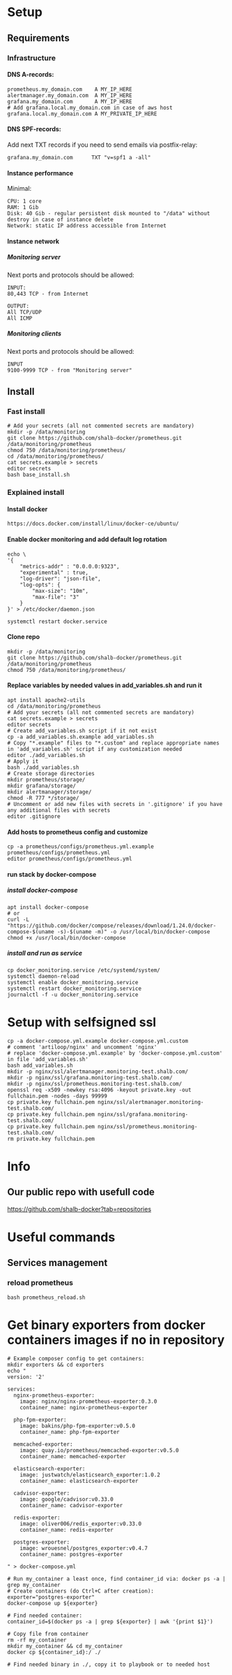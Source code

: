 # Setup

## Requirements

### Infrastructure

#### DNS A-records:

~~~~
prometheus.my_domain.com    A MY_IP_HERE
alertmanager.my_domain.com  A MY_IP_HERE
grafana.my_domain.com       A MY_IP_HERE
# Add grafana.local.my_domain.com in case of aws host
grafana.local.my_domain.com A MY_PRIVATE_IP_HERE

~~~~

#### DNS SPF-records:

Add next TXT records if you need to send emails via postfix-relay:
~~~~
grafana.my_domain.com      TXT "v=spf1 a -all"
~~~~

#### Instance performance

Minimal:

~~~~
CPU: 1 core
RAM: 1 Gib
Disk: 40 Gib - regular persistent disk mounted to "/data" without destroy in case of instance delete
Network: static IP address accessible from Internet
~~~~

#### Instance network

##### Monitoring server

Next ports and protocols should be allowed:

~~~~
INPUT:
80,443 TCP - from Internet

OUTPUT:
All TCP/UDP
All ICMP
~~~~

##### Monitoring clients

Next ports and protocols should be allowed:

~~~~
INPUT
9100-9999 TCP - from "Monitoring server"
~~~~

## Install

### Fast install

~~~~
# Add your secrets (all not commented secrets are mandatory) 
mkdir -p /data/monitoring
git clone https://github.com/shalb-docker/prometheus.git /data/monitoring/prometheus
chmod 750 /data/monitoring/prometheus/
cd /data/monitoring/prometheus/
cat secrets.example > secrets
editor secrets
bash base_install.sh
~~~~

### Explained install

#### Install docker

~~~~
https://docs.docker.com/install/linux/docker-ce/ubuntu/
~~~~

#### Enable docker monitoring and add default log rotation

~~~~
echo \
'{
    "metrics-addr" : "0.0.0.0:9323",
    "experimental" : true,
    "log-driver": "json-file",
    "log-opts": {
        "max-size": "10m",
        "max-file": "3"
    }
}' > /etc/docker/daemon.json

systemctl restart docker.service
~~~~

#### Clone repo

~~~~
mkdir -p /data/monitoring
git clone https://github.com/shalb-docker/prometheus.git /data/monitoring/prometheus
chmod 750 /data/monitoring/prometheus/
~~~~

#### Replace variables by needed values in add_variables.sh and run it

~~~~
apt install apache2-utils
cd /data/monitoring/prometheus
# Add your secrets (all not commented secrets are mandatory) 
cat secrets.example > secrets
editor secrets
# Create add_variables.sh script if it not exist
cp -a add_variables.sh.example add_variables.sh
# Copy "*.example" files to "*.custom" and replace appropriate names in 'add_variables.sh' script if any customization needed
editor ./add_variables.sh
# Apply it
bash ./add_variables.sh
# Create storage directories
mkdir prometheus/storage/
mkdir grafana/storage/
mkdir alertmanager/storage/
chmod -R 777 */storage/
# Uncomment or add new files with secrets in '.gitignore' if you have any additional files with secrets
editor .gitignore
~~~~

#### Add hosts to prometheus config and customize

~~~~
cp -a prometheus/configs/prometheus.yml.example prometheus/configs/prometheus.yml
editor prometheus/configs/prometheus.yml
~~~~

#### run stack by docker-compose

##### install docker-compose

~~~~
apt install docker-compose
# or
curl -L "https://github.com/docker/compose/releases/download/1.24.0/docker-compose-$(uname -s)-$(uname -m)" -o /usr/local/bin/docker-compose
chmod +x /usr/local/bin/docker-compose
~~~~

##### install and run as service

~~~~
cp docker_monitoring.service /etc/systemd/system/
systemctl daemon-reload
systemctl enable docker_monitoring.service
systemctl restart docker_monitoring.service
journalctl -f -u docker_monitoring.service
~~~~

# Setup with selfsigned ssl

~~~~
cp -a docker-compose.yml.example docker-compose.yml.custom
# comment 'artiloop/nginx' and uncomment 'nginx'
# replace 'docker-compose.yml.example' by 'docker-compose.yml.custom' in file 'add_variables.sh'
bash add_variables.sh
mkdir -p nginx/ssl/alertmanager.monitoring-test.shalb.com/
mkdir -p nginx/ssl/grafana.monitoring-test.shalb.com/
mkdir -p nginx/ssl/prometheus.monitoring-test.shalb.com/
openssl req -x509 -newkey rsa:4096 -keyout private.key -out fullchain.pem -nodes -days 99999
cp private.key fullchain.pem nginx/ssl/alertmanager.monitoring-test.shalb.com/
cp private.key fullchain.pem nginx/ssl/grafana.monitoring-test.shalb.com/
cp private.key fullchain.pem nginx/ssl/prometheus.monitoring-test.shalb.com/
rm private.key fullchain.pem
~~~~

# Info

## Our public repo with usefull code

https://github.com/shalb-docker?tab=repositories

# Useful commands

## Services management

### reload prometheus

~~~~
bash prometheus_reload.sh
~~~~

# Get binary exporters from docker containers images if no in repository

~~~~
# Example composer config to get containers:
mkdir exporters && cd exporters
echo "
version: '2'

services:
  nginx-prometheus-exporter:
    image: nginx/nginx-prometheus-exporter:0.3.0
    container_name: nginx-prometheus-exporter

  php-fpm-exporter:
    image: bakins/php-fpm-exporter:v0.5.0
    container_name: php-fpm-exporter

  memcached-exporter:
    image: quay.io/prometheus/memcached-exporter:v0.5.0
    container_name: memcached-exporter

  elasticsearch-exporter:
    image: justwatch/elasticsearch_exporter:1.0.2
    container_name: elasticsearch-exporter

  cadvisor-exporter:
    image: google/cadvisor:v0.33.0
    container_name: cadvisor-exporter

  redis-exporter:
    image: oliver006/redis_exporter:v0.33.0
    container_name: redis-exporter

  postgres-exporter:
    image: wrouesnel/postgres_exporter:v0.4.7
    container_name: postgres-exporter

" > docker-compose.yml

# Run my_container a least once, find container_id via: docker ps -a | grep my_container
# Create containers (do Ctrl+C after creation):
exporter="postgres-exporter"
docker-compose up ${exporter}

# Find needed container:
container_id=$(docker ps -a | grep ${exporter} | awk '{print $1}')

# Copy file from container
rm -rf my_container
mkdir my_container && cd my_container
docker cp ${container_id}:/ ./

# Find needed binary in ./, copy it to playbook or to needed host
~~~~
